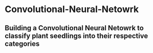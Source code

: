 # Convolutional-Neural-Netowrk
## Building a Convolutional Neural Netowrk to classify plant seedlings into their respective categories
